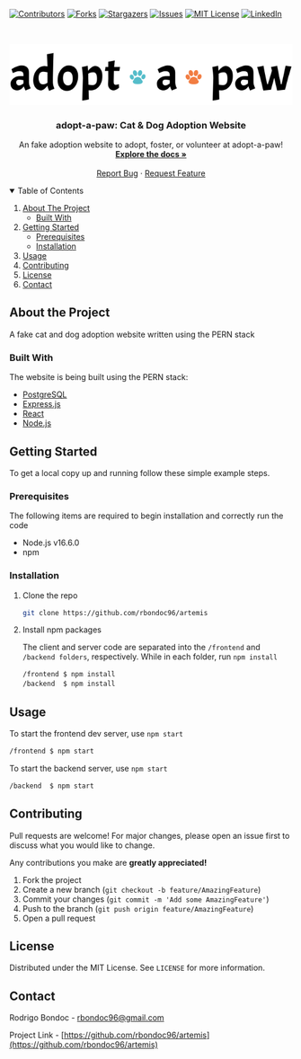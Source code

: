 [![Contributors][contributors-shield]][contributors-url]
[![Forks][forks-shield]][forks-url]
[![Stargazers][stars-shield]][stars-url]
[![Issues][issues-shield]][issues-url]
[![MIT License][license-shield]][license-url]
[![LinkedIn][linkedin-shield]][linkedin-url]

<br />
<p align="center">
  <a href="https://github.com/rbondoc96/artemis">
    <img src="images/logo.svg" alt="Logo">
  </a>

  <h3 align="center">adopt-a-paw: Cat & Dog Adoption Website</h3>

  <p align="center">
    An fake adoption website to adopt, foster, or volunteer at adopt-a-paw!
    <br />
    <a href="https://github.com/rbondoc96/artemis"><strong>Explore the docs »</strong></a>
    <br />
    <br />
    <a href="https://github.com/rbondoc96/artemis/issues">Report Bug</a>
    ·
    <a href="https://github.com/rbondoc96/artemis/issues">Request Feature</a>
  </p>
</p>

<details open="open">
  <summary>Table of Contents</summary>
  <ol>
    <li>
      <a href="#about-the-project">About The Project</a>
      <ul>
        <li><a href="#built-with">Built With</a></li>
      </ul>
    </li>
    <li>
      <a href="#getting-started">Getting Started</a>
      <ul>
        <li><a href="#prerequisites">Prerequisites</a></li>
        <li><a href="#installation">Installation</a></li>
      </ul>
    </li>
    <li><a href="#usage">Usage</a></li>
    <li><a href="#contributing">Contributing</a></li>
    <li><a href="#license">License</a></li>
    <li><a href="#contact">Contact</a></li>
  </ol>
</details>

## About the Project

A fake cat and dog adoption website written using the PERN stack

### Built With
The website is being built using the PERN stack:
* [PostgreSQL](https://www.postgresql.org/)
* [Express.js](https://expressjs.com/)
* [React](https://reactjs.org/)
* [Node.js](https://nodejs.org/)


## Getting Started
To get a local copy up and running follow these simple example steps.

### Prerequisites
The following items are required to begin installation and correctly run the code

* Node.js v16.6.0
* npm


### Installation
1. Clone the repo
    ```bash
    git clone https://github.com/rbondoc96/artemis
    ```

2. Install npm packages

    The client and server code are separated into the `/frontend` and `/backend folders`, respectively. While in each folder, run `npm install`

    ```bash
    /frontend $ npm install
    /backend  $ npm install
    ```

## Usage
To start the frontend dev server, use `npm start`
```bash
/frontend $ npm start
```

To start the backend server, use ```npm start```
```bash
/backend  $ npm start
```

## Contributing

Pull requests are welcome! For major changes, please open an issue first to discuss what you would like to change. 

Any contributions you make are **greatly appreciated!**

1. Fork the project
2. Create a new branch (`git checkout -b feature/AmazingFeature`)
3. Commit your changes (`git commit -m 'Add some AmazingFeature'`)
4. Push to the branch (`git push origin feature/AmazingFeature`)
5. Open a pull request


## License

Distributed under the MIT License. See `LICENSE` for more information.


## Contact

Rodrigo Bondoc - rbondoc96@gmail.com

Project Link - [https://github.com/rbondoc96/artemis](https://github.com/rbondoc96/artemis)

[contributors-shield]: https://img.shields.io/github/contributors/rbondoc96/artemis?style=for-the-badge
[contributors-url]: https://github.com/rbondoc96/artemis/graphs/contributors
[forks-shield]: https://img.shields.io/github/forks/rbondoc96/artemis.svg?style=for-the-badge
[forks-url]: https://github.com/rbondoc96/artemis/network/members
[stars-shield]: https://img.shields.io/github/stars/rbondoc96/artemis.svg?style=for-the-badge
[stars-url]: https://github.com/rbondoc96/artemis/stargazers
[issues-shield]: https://img.shields.io/github/issues/rbondoc96/artemis.svg?style=for-the-badge
[issues-url]: https://github.com/rbondoc96/artemis/issues
[license-shield]: https://img.shields.io/github/license/othneildrew/Best-README-Template.svg?style=for-the-badge
[license-url]: https://github.com/rbondoc96/artemis/blob/dev/LICENSE
[linkedin-shield]: https://img.shields.io/badge/-LinkedIn-black.svg?style=for-the-badge&logo=linkedin&colorB=555
[linkedin-url]: https://www.linkedin.com/in/rbondoc96/